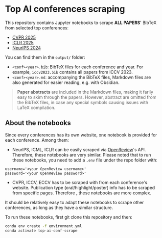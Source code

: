 # Top AI conferences scraping

This repository contains Jupyter notebooks to scrape **ALL PAPERS**' BibTeX from selected top conferences:

- [CVPR 2025](https://cvpr.thecvf.com/Conferences/2025)
- [ICLR 2025](https://iclr.cc/Conferences/2025)
- [NeurIPS 2024](https://neurips.cc/Conferences/2024)

You can find them in the `output/` folder:

- `<conf><year>.bib`: BibTeX files for each conference and year. For example, `iccv2023.bib` contains all papers from ICCV 2023.
- `<conf><year>.md`: accompanying the BibTeX files, Markdown files are also generated for easier reading, e.g. with Obsidian.

> **Paper abstracts** are included in the Markdown files, making it farily easy to skim through the papers. However, abstract are omitted from the BibTeX files, in case any special symbols causing issues with LaTeX compilation.

## About the notebooks

Since every conferences has its own website, one notebook is provided for each conference. Among them:

- NeurIPS, ICML, ICLR can be easily scraped via [OpenReview](https://openreview.net/)'s API. Therefore, these notebooks are very similar. Please noted that to run these notebooks, you need to add a `.env` file under the repo folder with:

```
username='<your OpenReview username>'
password='<your OpenReview password>'
```

- CVPR, ICCV, ECCV has to be scraped with from each conference's website. Publication type (oral/highlight/poster) info has to be scraped from specific pages. Therefore , these notebooks are more complex.

It should be relatively easy to adapt these notebooks to scrape other conferences, as long as they have a similar structure.

To run these notebooks, first git clone this repository and then:

```bash
conda env create -f environment.yml
conda activate top-ai-conf-scrape
```